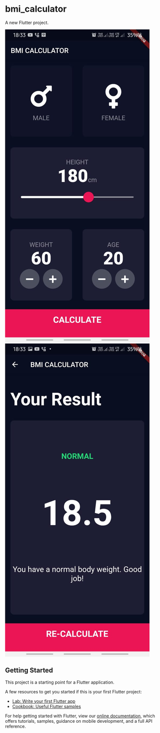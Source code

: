 # bmi_calculator

A new Flutter project.

![alt text](https://github.com/irenekurien/bmi-calcaulator/blob/main/images/1.jpeg)
![alt text](https://github.com/irenekurien/bmi-calcaulator/blob/main/images/2.jpeg)

## Getting Started

This project is a starting point for a Flutter application.

A few resources to get you started if this is your first Flutter project:

- [Lab: Write your first Flutter app](https://flutter.dev/docs/get-started/codelab)
- [Cookbook: Useful Flutter samples](https://flutter.dev/docs/cookbook)

For help getting started with Flutter, view our
[online documentation](https://flutter.dev/docs), which offers tutorials,
samples, guidance on mobile development, and a full API reference.
